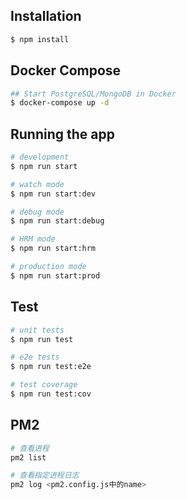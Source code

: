 ## Installation

```bash
$ npm install
```

## Docker Compose
```bash
## Start PostgreSQL/MongoDB in Docker
$ docker-compose up -d
```

## Running the app

```bash
# development
$ npm run start

# watch mode
$ npm run start:dev

# debug mode
$ npm run start:debug

# HRM mode
$ npm run start:hrm

# production mode
$ npm run start:prod
```

## Test

```bash
# unit tests
$ npm run test

# e2e tests
$ npm run test:e2e

# test coverage
$ npm run test:cov
```

## PM2

```bash
# 查看进程
pm2 list

# 查看指定进程日志
pm2 log <pm2.config.js中的name>
```

